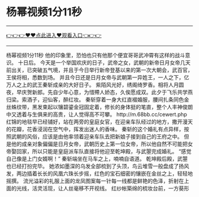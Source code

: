 # 杨幂视频1分11秒

<hr/> <a href="https://github.com/siguaha/najh/issues/2">👉👉👉♥♥点此进入♥观看入口👈👉👉</a><hr/>
杨幂视频1分11秒
他的印象里，恐怕也只有他那个便宜哥哥武冲霄有这样的战斗意识。
    十日后。
    今天是一个举国欢庆的日子，武帝之女，武朝的新帝日月女帝几天前出关，已突破五气境，并且于今日举行新帝登基以来的第一次大朝会，武百官，王侯将相，悉数到场。
    并且今日还是日月女帝与武朝第一异姓王，一人之下，亿万人之上的武王秦斩成亲的大好日子。
    紫陌风光好，绣阁绮罗香。相将人月圆夜，早庆贺新郎。先自少年心意，为惜殢人娇态，久俟愿成双。此夕于飞乐共学燕归梁。索酒子，迎仙客，醉红妆。
    秦斩穿着一身大红直裰婚服，腰间扎条同色金丝蛛纹带，黑发束起以镶碧鎏金冠固定着，修长的身体挺的笔直，整个人丰神俊朗中又透着与生俱来的高贵，让人觉得高不可攀。
    http://m.68bb.cc/cewert.php    红锦的地毯早已经铺好，站在两旁的皇庭女官，在迎亲车队经过的地方，撒开漫天的花瓣，花香浸润在空气中，挥发出迷人的香味。
    秦斩的这个婚礼有点异样，按照武朝的风俗，应该是由他率领着迎亲车队去把新娘子接到自己的王府之中。
    但是他的成亲对象偏偏是日月女帝，武朝历史上第一位女帝，所以他自然不可能把女帝娶回家，所以只能是皇庭派车队直接将他迎至乾坤殿，与武曌完成婚礼。
    “感觉自己像是上门女婿啊！”
    秦斩端坐在马车之上，喃喃自语道。
    乾坤殿后殿，武曌也已经打扮完毕。
    她浓如墨深的乌发全部梳到了头顶，鸟云堆雪一般盘成了扬风发，两边插着长长的风凰六珠长步摇，红色的宝石细密的镶嵌在金丝之上，轻轻地摇撰。
    流光溢彩的礼服上面的龙凤图案每一针每一线都是鲜艳的色泽，折射在上面的光线，活灵活现，让人丝毫移不开视线。
    红纱帐築绵的梳妆台前，一方葵形
